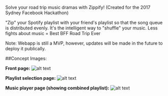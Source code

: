 Solve your road trip music dramas with Zippify! (Created for the 2017 Sydney Facebook Hackathon)

"Zip" your Spotify playlist with your friend's playlist so that the song queue is distributed evenly. 
It's the intelligent way to "shuffle" your music. Less fights about music = Best BFF Road Trip Ever

Note: Webapp is still a MVP, however, updates will be made in the future to deploy it publically.

##Concept Images:

__Front page:__
![alt text](http://i.imgur.com/dsnoDvu.jpg)

__Playlist selection page:__
![alt text](http://i.imgur.com/EtNVxLC.jpg)

__Music player page (showing combined playlist):__
![alt text](http://i.imgur.com/eu7NakM.jpg)
